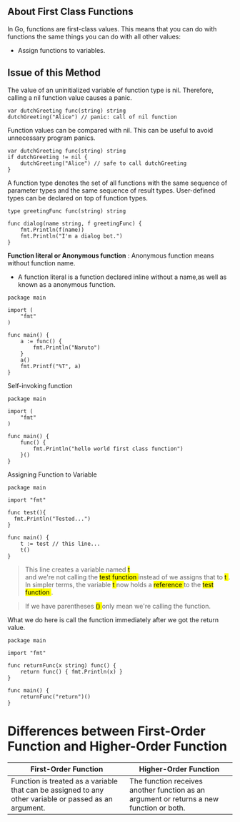 ## About First Class Functions

In Go, functions are first-class values. This means that you can do with functions the same things you can do with all other values:

- Assign functions to variables.

## Issue of this Method

The value of an uninitialized variable of function type is nil. Therefore, calling a nil function value causes a panic.
```golang
var dutchGreeting func(string) string
dutchGreeting("Alice") // panic: call of nil function
```
Function values can be compared with nil. This can be useful to avoid unnecessary program panics.

```golang
var dutchGreeting func(string) string
if dutchGreeting != nil {
	dutchGreeting("Alice") // safe to call dutchGreeting
}
```
A function type denotes the set of all functions with the same sequence of parameter types and the same sequence of result types. User-defined types can be declared on top of function types.

```golang
type greetingFunc func(string) string

func dialog(name string, f greetingFunc) {
	fmt.Println(f(name))
	fmt.Println("I'm a dialog bot.")
}
```
**Function literal or Anonymous function** : Anonymous function means without function name.
- A function literal is a function declared inline without a name,as well as known as a anonymous function.
```golang
package main

import (
	"fmt"
)

func main() {
	a := func() {
		fmt.Println("Naruto")
	}
	a()
	fmt.Printf("%T", a)
}

```

Self-invoking function

```golang
package main

import (
	"fmt"
)

func main() {
	func() {
		fmt.Println("hello world first class function")
	}()
}

```

Assigning Function to Variable

```golang
package main

import "fmt"

func test(){
  fmt.Println("Tested...")
}

func main() {
	t := test // this line...
	t()
}

```
> This line creates a variable named <mark> t </mark>  
 and we're not calling the <mark> test function </mark> instead of we assigns that to <mark> t </mark>  . In simpler terms, the variable <mark> t </mark> now holds a <mark> reference </mark> to the <mark> test function </mark>. 

 > If we have parentheses <mark> () </mark> only mean we're calling the function.
 
What we do here is call the function immediately after we got the return value.

```golang
package main

import "fmt"

func returnFunc(x string) func() {
	return func() { fmt.Println(x) }
}

func main() {
	returnFunc("return")()
}

```

# Differences between First-Order Function and Higher-Order Function

| First-Order Function                                                | Higher-Order Function                                                |
|----------------------------------------------------------------------|------------------------------------------------------------------------|
| Function is treated as a variable that can be assigned to any other variable or passed as an argument.                           | The function receives another function as an argument or returns a new function or both. |

